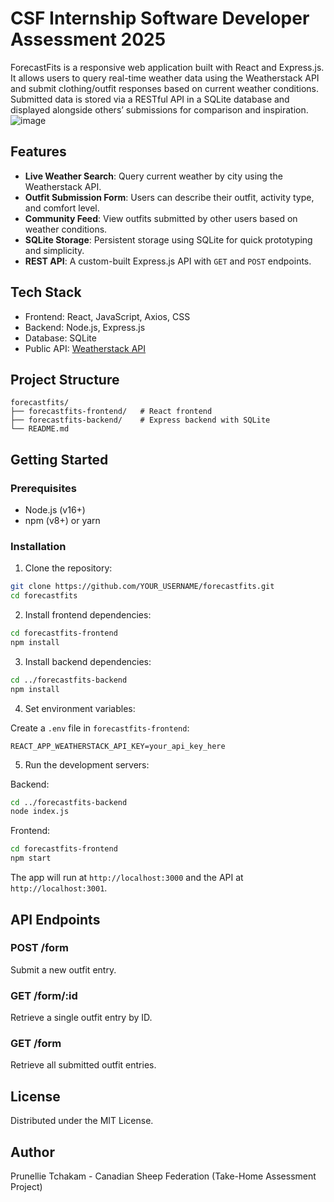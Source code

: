 
# CSF Internship Software Developer Assessment 2025

ForecastFits is a responsive web application built with React and Express.js. It allows users to query real-time weather data using the Weatherstack API and submit clothing/outfit responses based on current weather conditions. Submitted data is stored via a RESTful API in a SQLite database and displayed alongside others’ submissions for comparison and inspiration.
![image](https://github.com/user-attachments/assets/dc132e33-c54a-414d-958f-903ed7f541db)


## Features

- **Live Weather Search**: Query current weather by city using the Weatherstack API.
- **Outfit Submission Form**: Users can describe their outfit, activity type, and comfort level.
- **Community Feed**: View outfits submitted by other users based on weather conditions.
- **SQLite Storage**: Persistent storage using SQLite for quick prototyping and simplicity.
- **REST API**: A custom-built Express.js API with `GET` and `POST` endpoints.

## Tech Stack

- Frontend: React, JavaScript, Axios, CSS
- Backend: Node.js, Express.js
- Database: SQLite
- Public API: [Weatherstack API](https://weatherstack.com/)

## Project Structure

```
forecastfits/
├── forecastfits-frontend/   # React frontend
├── forecastfits-backend/    # Express backend with SQLite
└── README.md
```

## Getting Started

### Prerequisites

- Node.js (v16+)
- npm (v8+) or yarn

### Installation

1. Clone the repository:

```bash
git clone https://github.com/YOUR_USERNAME/forecastfits.git
cd forecastfits
```

2. Install frontend dependencies:

```bash
cd forecastfits-frontend
npm install
```

3. Install backend dependencies:

```bash
cd ../forecastfits-backend
npm install
```

4. Set environment variables:

Create a `.env` file in `forecastfits-frontend`:

```
REACT_APP_WEATHERSTACK_API_KEY=your_api_key_here
```

5. Run the development servers:

Backend:

```bash
cd ../forecastfits-backend
node index.js
```

Frontend:

```bash
cd forecastfits-frontend
npm start
```

The app will run at `http://localhost:3000` and the API at `http://localhost:3001`.

## API Endpoints

### POST /form

Submit a new outfit entry.

### GET /form/:id

Retrieve a single outfit entry by ID.

### GET /form

Retrieve all submitted outfit entries.

## License

Distributed under the MIT License.

## Author

Prunellie Tchakam - Canadian Sheep Federation (Take-Home Assessment Project)


